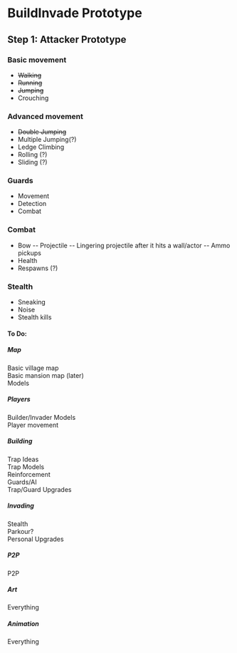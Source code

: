 # BuildInvade Prototype
## Step 1: Attacker Prototype
### Basic movement
 - ~~Walking~~
 - ~~Running~~
 - ~~Jumping~~
 - Crouching

### Advanced movement
 - ~~Double Jumping~~
 - Multiple Jumping(?)
 - Ledge Climbing
 - Rolling (?)
 - Sliding (?)

### Guards
 - Movement
 - Detection
 - Combat

### Combat
 - Bow
 -- Projectile
 -- Lingering projectile after it hits a wall/actor
 -- Ammo pickups
 - Health
 - Respawns (?)

### Stealth
 - Sneaking
 - Noise
 - Stealth kills


#### To Do:
##### Map
Basic village map  
Basic mansion map (later)  
Models


##### Players
Builder/Invader Models  
Player movement


##### Building
Trap Ideas  
Trap Models  
Reinforcement  
Guards/AI  
Trap/Guard Upgrades


##### Invading
Stealth  
Parkour?  
Personal Upgrades

##### P2P
P2P

##### Art
Everything

##### Animation
Everything
